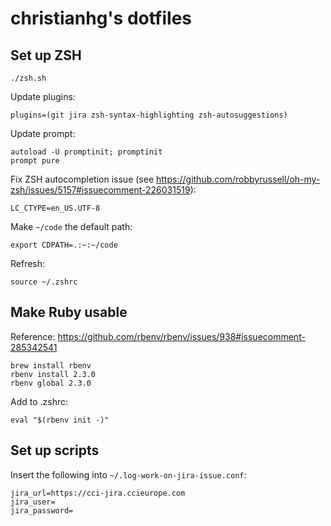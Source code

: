 # christianhg's dotfiles

## Set up ZSH

```
./zsh.sh
```

Update plugins:

```
plugins=(git jira zsh-syntax-highlighting zsh-autosuggestions)
```

Update prompt:

```
autoload -U promptinit; promptinit
prompt pure
```

Fix ZSH autocompletion issue (see https://github.com/robbyrussell/oh-my-zsh/issues/5157#issuecomment-226031519):

```
LC_CTYPE=en_US.UTF-8
```

Make `~/code` the default path:

```
export CDPATH=.:~:~/code
```

Refresh:

```
source ~/.zshrc
```

## Make Ruby usable

Reference: https://github.com/rbenv/rbenv/issues/938#issuecomment-285342541

```
brew install rbenv
rbenv install 2.3.0
rbenv global 2.3.0
```

Add to .zshrc:

```
eval "$(rbenv init -)"
```

## Set up scripts

Insert the following into `~/.log-work-on-jira-issue.conf`:

```
jira_url=https://cci-jira.ccieurope.com
jira_user=
jira_password=
```
